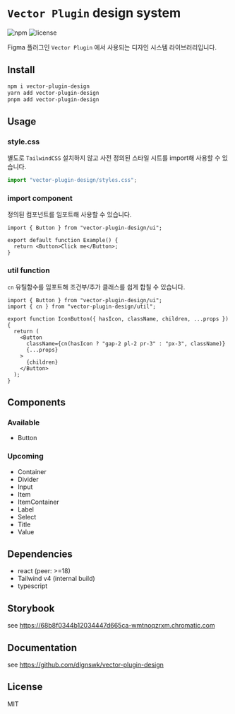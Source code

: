 # `Vector Plugin` design system

![npm](https://img.shields.io/npm/v/vector-plugin-design?label=npm)
![license](https://img.shields.io/npm/l/vector-plugin-design)

Figma 플러그인 `Vector Plugin` 에서 사용되는 디자인 시스템 라이브러리입니다.

## Install

```bash
npm i vector-plugin-design
yarn add vector-plugin-design
pnpm add vector-plugin-design
```

## Usage

### style.css

별도로 `TailwindCSS` 설치하지 않고 사전 정의된 스타일 시트를 import해 사용할 수 있습니다.

```ts
import "vector-plugin-design/styles.css";
```

### import component

정의된 컴포넌트를 임포트해 사용할 수 있습니다.

```tsx
import { Button } from "vector-plugin-design/ui";

export default function Example() {
  return <Button>Click me</Button>;
}
```

### util function

`cn` 유틸함수를 임포트해 조건부/추가 클래스를 쉽게 합칠 수 있습니다.

```tsx
import { Button } from "vector-plugin-design/ui";
import { cn } from "vector-plugin-design/util";

export function IconButton({ hasIcon, className, children, ...props }) {
  return (
    <Button
      className={cn(hasIcon ? "gap-2 pl-2 pr-3" : "px-3", className)}
      {...props}
    >
      {children}
    </Button>
  );
}
```

## Components

### Available

- Button

### Upcoming

- Container
- Divider
- Input
- Item
- ItemContainer
- Label
- Select
- Title
- Value

## Dependencies

- react (peer: >=18)
- Tailwind v4 (internal build)
- typescript

## Storybook

see https://68b8f0344b12034447d665ca-wmtnoqzrxm.chromatic.com

## Documentation

see https://github.com/dlgnswk/vector-plugin-design

## License

MIT

